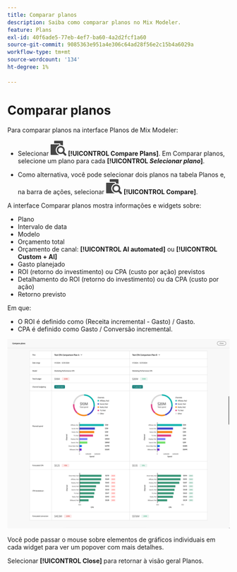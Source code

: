 ```yaml
---
title: Comparar planos
description: Saiba como comparar planos no Mix Modeler.
feature: Plans
exl-id: 40f6ade5-77eb-4ef7-ba60-4a2d2fcf1a60
source-git-commit: 9085363e951a4e306c64ad28f56e2c15b4a6029a
workflow-type: tm+mt
source-wordcount: '134'
ht-degree: 1%

---
```


# Comparar planos

Para comparar planos na interface Planos de Mix Modeler:

* Selecionar ![Comparar](/help/assets//icons/Compare.svg) **[!UICONTROL Compare Plans]**. Em Comparar planos, selecione um plano para cada **[!UICONTROL _Selecionar plano_]**.

* Como alternativa, você pode selecionar dois planos na tabela Planos e, na barra de ações, selecionar ![Comparar](/help/assets//icons/Compare.svg) **[!UICONTROL Compare]**.

A interface Comparar planos mostra informações e widgets sobre:

* Plano
* Intervalo de data
* Modelo
* Orçamento total
* Orçamento de canal: **[!UICONTROL AI automated]** ou **[!UICONTROL Custom + AI]**
* Gasto planejado
* ROI (retorno do investimento) ou CPA (custo por ação) previstos
* Detalhamento do ROI (retorno do investimento) ou da CPA (custo por ação)
* Retorno previsto

Em que:

* O ROI é definido como (Receita incremental - Gasto) / Gasto.
* CPA é definido como Gasto / Conversão incremental.


![Comparar planos](/help/assets//compare-plans.png)

Você pode passar o mouse sobre elementos de gráficos individuais em cada widget para ver um popover com mais detalhes.

Selecionar **[!UICONTROL Close]** para retornar à visão geral Planos.
